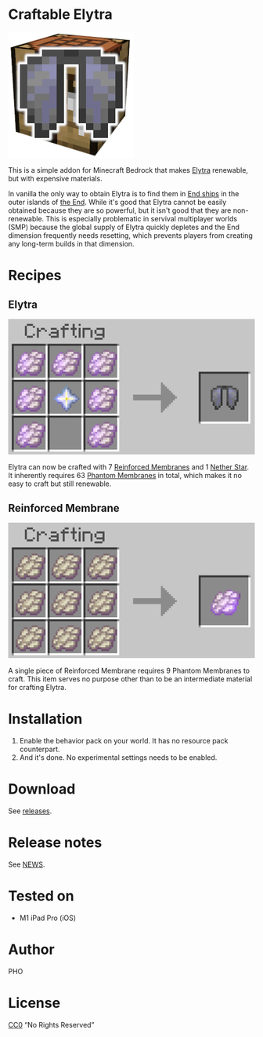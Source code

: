 # Craftable Elytra

![Craftable Elytra logo](src/craftable-elytra.png)

This is a simple addon for Minecraft Bedrock that makes
[Elytra](https://minecraft.wiki/w/Elytra) renewable, but with expensive
materials.

In vanilla the only way to obtain Elytra is to find them in [End
ships](https://minecraft.wiki/w/End_ship) in the outer islands of [the
End](https://minecraft.wiki/w/The_End). While it's good that Elytra cannot
be easily obtained because they are so powerful, but it isn't good that
they are non-renewable. This is especially problematic in servival
multiplayer worlds (SMP) because the global supply of Elytra quickly
depletes and the End dimension frequently needs resetting, which prevents
players from creating any long-term builds in that dimension.


# Recipes

## Elytra

![Crafting recipe for Elytra](doc/recipe-elytra.png)

Elytra can now be crafted with 7 [Reinforced
Membranes](#reinforced-membrane) and 1 [Nether
Star](https://minecraft.wiki/w/Nether_Star). It inherently requires 63
[Phantom Membranes](https://minecraft.wiki/w/Phantom_Membrane) in total,
which makes it no easy to craft but still renewable.

## Reinforced Membrane

![Crafting recipe for Reinforced Membrane](doc/recipe-reinforced-membrane.png)

A single piece of Reinforced Membrane requires 9 Phantom Membranes to
craft. This item serves no purpose other than to be an intermediate
material for crafting Elytra.


# Installation

1. Enable the behavior pack on your world. It has no resource pack counterpart.
2. And it's done. No experimental settings needs to be enabled.


# Download

See [releases](https://github.com/depressed-pho/craftable-elytra/releases).


# Release notes

See [NEWS](NEWS.md).


# Tested on

* M1 iPad Pro (iOS)


# Author

PHO


# License

[CC0](https://creativecommons.org/share-your-work/public-domain/cc0/)
“No Rights Reserved”
